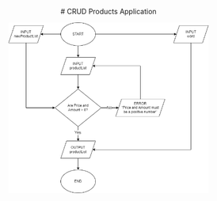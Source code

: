 <p align="center"># CRUD Products Application</p>
<p align="center"><img src="CRUD Products Application.png" style="width: 80%"></p>
